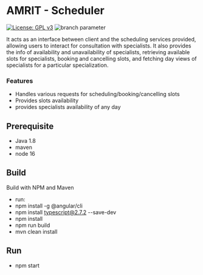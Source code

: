 # AMRIT - Scheduler
[![License: GPL v3](https://img.shields.io/badge/License-GPLv3-blue.svg)](https://www.gnu.org/licenses/gpl-3.0)  ![branch parameter](https://github.com/PSMRI/HWC-API/actions/workflows/sast-and-package.yml/badge.svg)

It acts as an interface between client and the scheduling services provided, allowing users to interact for consultation with specialists. It also provides the info of availability and unavailability of specialists, retrieving available slots for specialists, booking and cancelling slots, and fetching day views of specialists for a particular specialization.

### Features
* Handles various requests for scheduling/booking/cancelling slots
* Provides slots availability
* provides specialists availability of any day

## Prerequisite
* Java 1.8
* maven
* node 16

## Build
Build with NPM and Maven
* run:
* npm install -g @angular/cli
* npm install typescript@2.7.2 --save-dev
* npm install
* npm run build
* mvn clean install

## Run
* npm start

